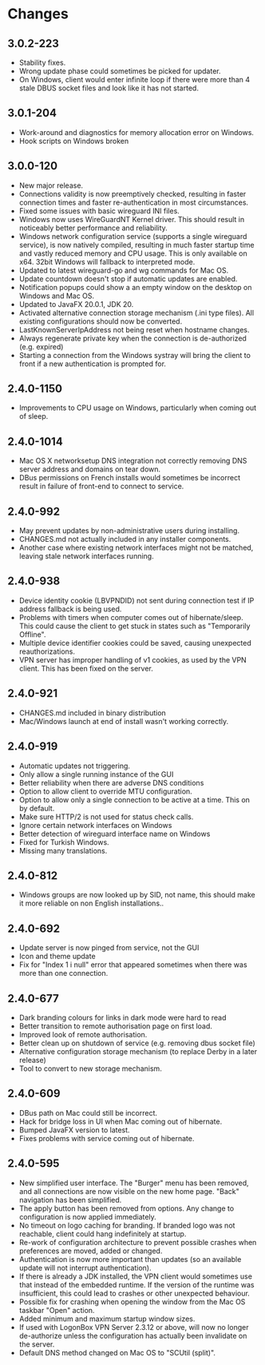 # Changes

## 3.0.2-223

 * Stability fixes. 
 * Wrong update phase could sometimes be picked for updater.
 * On Windows, client would enter infinite loop if there were more than 4 stale DBUS
   socket files and look like it has not started. 

## 3.0.1-204

 * Work-around and diagnostics for memory allocation error on Windows.
 * Hook scripts on Windows broken

## 3.0.0-120

 * New major release.
 * Connections validity is now preemptively checked, resulting in faster
   connection times and faster re-authentication in most circumstances. 
 * Fixed some issues with basic wireguard INI files.
 * Windows now uses WireGuardNT Kernel driver. This should result in noticeably
   better performance and reliability.
 * Windows network configuration service (supports a single wireguard service), 
   is now natively compiled, resulting in much faster startup time and vastly 
   reduced memory and CPU usage. This is only available on x64. 32bit Windows
   will fallback to interpreted mode.
 * Updated to latest wireguard-go and wg commands for Mac OS.
 * Update countdown doesn't stop if automatic updates are enabled.
 * Notification popups could show a an empty window on the desktop on Windows
   and Mac OS.
 * Updated to JavaFX 20.0.1, JDK 20.
 * Activated alternative connection storage mechanism (.ini type files). All
   existing configurations should now be converted.
 * LastKnownServerIpAddress not being reset when hostname changes.
 * Always regenerate private key when the connection is de-authorized (e.g. expired)
 * Starting a connection from the Windows systray will bring the client to front if a new authentication is prompted for.

## 2.4.0-1150

 * Improvements to CPU usage on Windows, particularly when coming out of sleep. 

## 2.4.0-1014

 * Mac OS X networksetup DNS integration not correctly removing DNS server address and domains on tear down.
 * DBus permissions on French installs would sometimes be incorrect result in failure of front-end to connect to service.

## 2.4.0-992

 * May prevent updates by non-administrative users during installing.
 * CHANGES.md not actually included in any installer components.
 * Another case where existing network interfaces might not be matched, 
   leaving stale network interfaces running. 

## 2.4.0-938

 * Device identity cookie (LBVPNDID) not sent during connection test if IP address fallback is being used.
 * Problems with timers when computer comes out of hibernate/sleep. This could cause the client to get
   stuck in states such as "Temporarily Offline".
 * Multiple device identifier cookies could be saved, causing unexpected reauthorizations.
 * VPN server has improper handling of v1 cookies, as used by the VPN client. This has been fixed on
   the server. 

## 2.4.0-921
 * CHANGES.md included in binary distribution
 * Mac/Windows launch at end of install wasn't working correctly.

## 2.4.0-919

 * Automatic updates not triggering.
 * Only allow a single running instance of the GUI
 * Better reliability when there are adverse DNS conditions
 * Option to allow client to override MTU configuration.
 * Option to allow only a single connection to be active at a time. This on by default.
 * Make sure HTTP/2 is not used for status check calls.
 * Ignore certain network interfaces on Windows
 * Better detection of wireguard interface name on Windows
 * Fixed for Turkish Windows. 
 * Missing many translations.

## 2.4.0-812

 * Windows groups are now looked up by SID, not name, this should make it more reliable on
   non English installations..

## 2.4.0-692

 * Update server is now pinged from service, not the GUI
 * Icon and theme update
 * Fix for "Index 1 i null" error that appeared sometimes when there was more than one connection.

## 2.4.0-677

 * Dark branding colours for links in dark mode were hard to read
 * Better transition to remote authorisation page on first load.
 * Improved look of remote authorisation.
 * Better clean up on shutdown of service (e.g. removing dbus socket file)
 * Alternative configuration storage mechanism (to replace Derby in a later release)
 * Tool to convert to new storage mechanism.

## 2.4.0-609

 * DBus path on Mac could still be incorrect. 
 * Hack for bridge loss in UI when Mac coming out of hibernate.
 * Bumped JavaFX version to latest.
 * Fixes problems with service coming out of hibernate.

## 2.4.0-595

 * New simplified user interface. The "Burger" menu has been removed, and all connections
   are now visible on the new home page. "Back" navigation has been simplified.
 * The apply button has been removed from options. Any change to configuration is now
   applied immediately.
 * No timeout on logo caching for branding. If branded logo was not reachable, client
   could hang indefinitely at startup.
 * Re-work of configuration architecture to prevent possible crashes when preferences are
   moved, added or changed.
 * Authentication is now more important than updates (so an available update will not 
   interrupt authentication).
 * If there is already a JDK installed, the VPN client would sometimes use that instead
   of the embedded runtime. If the version of the runtime was insufficient, this could
   lead to crashes or other unexpected behaviour.
 * Possible fix for crashing when opening the window from the Mac OS taskbar "Open" action.
 * Added minimum and maximum startup window sizes.
 * If used with LogonBox VPN Server 2.3.12 or above, will now no longer de-authorize unless
   the configuration has actually been invalidate on the server. 
 * Default DNS method changed on Mac OS to "SCUtil (split)".

